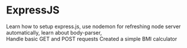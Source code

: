 # ExpressJS
Learn how to setup express.js, use nodemon for refreshing node server automatically, learn about body-parser,  
Handle basic GET and POST requests
Created a simple BMI calculator

